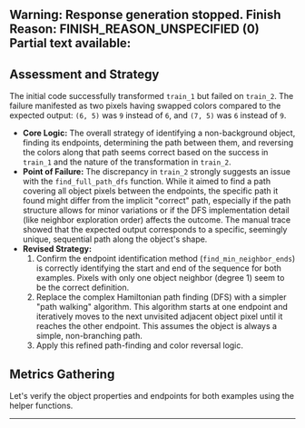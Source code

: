 Warning: Response generation stopped. Finish Reason: FINISH_REASON_UNSPECIFIED (0)
Partial text available:
---
## Assessment and Strategy

The initial code successfully transformed `train_1` but failed on `train_2`. The failure manifested as two pixels having swapped colors compared to the expected output: `(6, 5)` was `9` instead of `6`, and `(7, 5)` was `6` instead of `9`.

*   **Core Logic:** The overall strategy of identifying a non-background object, finding its endpoints, determining the path between them, and reversing the colors along that path seems correct based on the success in `train_1` and the nature of the transformation in `train_2`.
*   **Point of Failure:** The discrepancy in `train_2` strongly suggests an issue with the `find_full_path_dfs` function. While it aimed to find a path covering all object pixels between the endpoints, the specific path it found might differ from the implicit "correct" path, especially if the path structure allows for minor variations or if the DFS implementation detail (like neighbor exploration order) affects the outcome. The manual trace showed that the expected output corresponds to a specific, seemingly unique, sequential path along the object's shape.
*   **Revised Strategy:**
    1.  Confirm the endpoint identification method (`find_min_neighbor_ends`) is correctly identifying the start and end of the sequence for both examples. Pixels with only one object neighbor (degree 1) seem to be the correct definition.
    2.  Replace the complex Hamiltonian path finding (DFS) with a simpler "path walking" algorithm. This algorithm starts at one endpoint and iteratively moves to the next unvisited adjacent object pixel until it reaches the other endpoint. This assumes the object is always a simple, non-branching path.
    3.  Apply this refined path-finding and color reversal logic.

## Metrics Gathering

Let's verify the object properties and endpoints for both examples using the helper functions.


---
